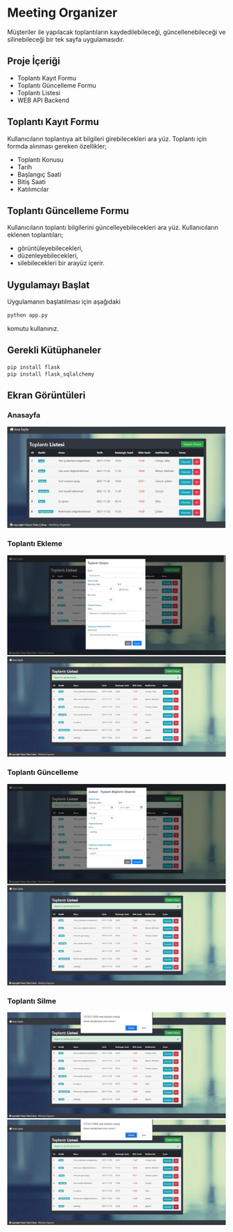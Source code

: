 # Meeting Organizer

Müşteriler ile yapılacak toplantıların kaydedilebileceği, güncellenebileceği ve silinebileceği bir tek sayfa uygulamasıdır.

## Proje İçeriği
* Toplantı Kayıt Formu
* Toplantı Güncelleme Formu
* Toplantı Listesi
* WEB API Backend

## Toplantı Kayıt Formu
Kullanıcıların toplantıya ait bilgileri girebilecekleri ara yüz. Toplantı için formda alınması gereken
özellikler;
* Toplantı Konusu
* Tarih
* Başlangıç Saati
* Bitiş Saati
* Katılımcılar

## Toplantı Güncelleme Formu
Kullanıcıların toplantı bilgilerini güncelleyebilecekleri ara yüz.
Kullanıcıların eklenen toplantıları;
* görüntüleyebilecekleri,
* düzenleyebilecekleri,
* silebilecekleri
bir arayüz içerir.


## Uygulamayı Başlat

Uygulamanın başlatılması için aşağıdaki

```bash
python app.py
```
komutu kullanınız.

## Gerekli Kütüphaneler

```
pip install flask
pip install flask_sqlalchemy
```
## Ekran Görüntüleri

### Anasayfa

![home](/static/home.JPG)

### Toplantı Ekleme 

![add](/static/add.JPG)
![add_message](/static/add_message.JPG)

### Toplantı Güncelleme 

![edit](/static/edit.JPG)
![edit_message](/static/edit_message.JPG)

### Toplantı Silme

![delete](/static/delete.JPG)
![delete_message](/static/delete.JPG)